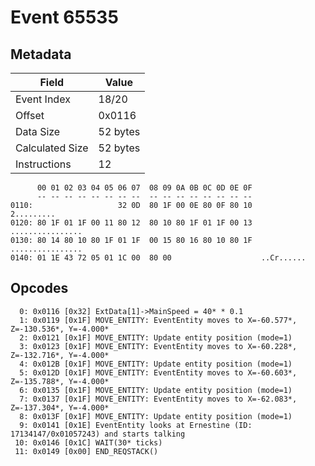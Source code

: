 # Event 65535

## Metadata

| Field           | Value    |
|-----------------|----------|
| Event Index     | 18/20    |
| Offset          | 0x0116   |
| Data Size       | 52 bytes |
| Calculated Size | 52 bytes |
| Instructions    | 12       |

```
      00 01 02 03 04 05 06 07  08 09 0A 0B 0C 0D 0E 0F
      -- -- -- -- -- -- -- --  -- -- -- -- -- -- -- --
0110:                   32 0D  80 1F 00 0E 80 0F 80 10        2.........
0120: 80 1F 01 1F 00 11 80 12  80 10 80 1F 01 1F 00 13  ................
0130: 80 14 80 10 80 1F 01 1F  00 15 80 16 80 10 80 1F  ................
0140: 01 1E 43 72 05 01 1C 00  80 00                    ..Cr......      
```

## Opcodes

```
  0: 0x0116 [0x32] ExtData[1]->MainSpeed = 40* * 0.1
  1: 0x0119 [0x1F] MOVE_ENTITY: EventEntity moves to X=-60.577*, Z=-130.536*, Y=-4.000*
  2: 0x0121 [0x1F] MOVE_ENTITY: Update entity position (mode=1)
  3: 0x0123 [0x1F] MOVE_ENTITY: EventEntity moves to X=-60.228*, Z=-132.716*, Y=-4.000*
  4: 0x012B [0x1F] MOVE_ENTITY: Update entity position (mode=1)
  5: 0x012D [0x1F] MOVE_ENTITY: EventEntity moves to X=-60.603*, Z=-135.788*, Y=-4.000*
  6: 0x0135 [0x1F] MOVE_ENTITY: Update entity position (mode=1)
  7: 0x0137 [0x1F] MOVE_ENTITY: EventEntity moves to X=-62.083*, Z=-137.304*, Y=-4.000*
  8: 0x013F [0x1F] MOVE_ENTITY: Update entity position (mode=1)
  9: 0x0141 [0x1E] EventEntity looks at Ernestine (ID: 17134147/0x01057243) and starts talking
 10: 0x0146 [0x1C] WAIT(30* ticks)
 11: 0x0149 [0x00] END_REQSTACK()
```
